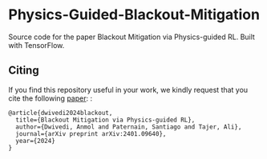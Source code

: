 # Physics-Guided-Blackout-Mitigation
Source code for the paper Blackout Mitigation via Physics-guided RL. Built with TensorFlow.


## Citing
If you find this repository useful in your work, we kindly request that you cite the following [paper](https://arxiv.org/abs/2401.09640): :
```
@article{dwivedi2024blackout,
  title={Blackout Mitigation via Physics-guided RL},
  author={Dwivedi, Anmol and Paternain, Santiago and Tajer, Ali},
  journal={arXiv preprint arXiv:2401.09640},
  year={2024}
}
```
